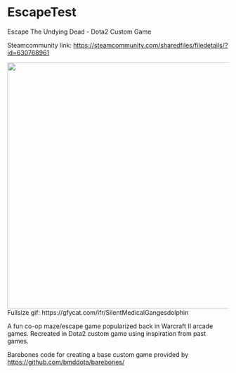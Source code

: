 # EscapeTest
Escape The Undying Dead - Dota2 Custom Game

Steamcommunity link: https://steamcommunity.com/sharedfiles/filedetails/?id=630768961

<img src="https://thumbs.gfycat.com/SilentMedicalGangesdolphin-size_restricted.gif" width="1000" height="562" />
Fullsize gif: https://gfycat.com/ifr/SilentMedicalGangesdolphin
    
    
A fun co-op maze/escape game popularized back in Warcraft II arcade games. Recreated in Dota2 custom game using inspiration from past games.


Barebones code for creating a base custom game provided by https://github.com/bmddota/barebones/
